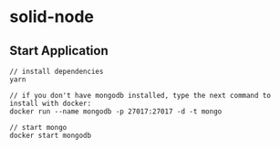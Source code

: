 # solid-node

## Start Application
```
// install dependencies
yarn

// if you don't have mongodb installed, type the next command to install with docker:
docker run --name mongodb -p 27017:27017 -d -t mongo

// start mongo
docker start mongodb
```
